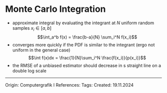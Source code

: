 # Monte Carlo Integration

- approximate integral by evaluating the integrant at $N$ uniform random samples $x_i \in [a,b]$
$$\int_a^b f(x) = \frac{b-a}{N} \sum_i^N f(x_i)$$
- converges more quickly if the PDF is similar to the integrant (ergo not uniform in the general case)
$$\int f(x)dx = \frac{1}{N}\sum_i^N \frac{f(x_i)}{p(x_i)}$$
- the RMSE of a unbiased estimator should decrease in s straight line on a double log scale
		
---

Origin: Computergrafik I
References: 
Tags: 
Created: 19.11.2024

